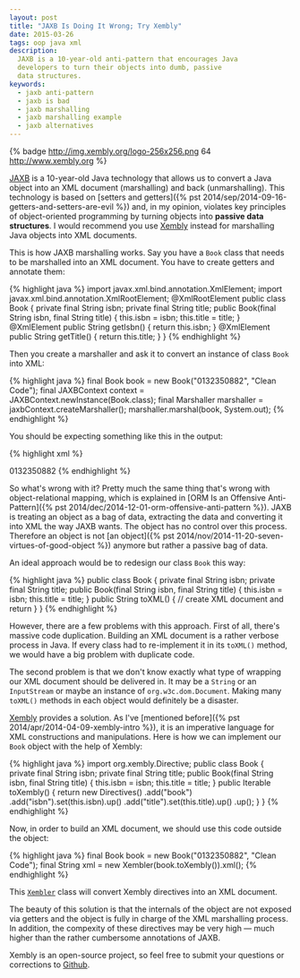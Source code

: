 ```yaml
---
layout: post
title: "JAXB Is Doing It Wrong; Try Xembly"
date: 2015-03-26
tags: oop java xml
description:
  JAXB is a 10-year-old anti-pattern that encourages Java
  developers to turn their objects into dumb, passive
  data structures.
keywords:
  - jaxb anti-pattern
  - jaxb is bad
  - jaxb marshalling
  - jaxb marshalling example
  - jaxb alternatives
---
```


{% badge http://img.xembly.org/logo-256x256.png 64 http://www.xembly.org %}

[JAXB](http://en.wikipedia.org/wiki/Java_Architecture_for_XML_Binding)
is a 10-year-old Java technology that allows us to
convert a Java object into an XML document (marshalling) and
back (unmarshalling). This technology is based on
[setters and getters]({% pst 2014/sep/2014-09-16-getters-and-setters-are-evil %})
and, in my opinion, violates key principles of object-oriented
programming by turning objects into **passive data structures**. I would
recommend you use [Xembly](http://www.xembly.org)
instead for marshalling Java objects into XML documents.

<!--more-->

This is how JAXB marshalling works. Say you have a `Book` class that needs to be
marshalled into an XML document. You have to create getters and annotate them:

{% highlight java %}
import javax.xml.bind.annotation.XmlElement;
import javax.xml.bind.annotation.XmlRootElement;
@XmlRootElement
public class Book {
  private final String isbn;
  private final String title;
  public Book(final String isbn, final String title) {
    this.isbn = isbn;
    this.title = title;
  }
  @XmlElement
  public String getIsbn() {
    return this.isbn;
  }
  @XmlElement
  public String getTitle() {
    return this.title;
  }
}
{% endhighlight %}

Then you create a marshaller and ask it to convert an instance of class
`Book` into XML:

{% highlight java %}
final Book book = new Book("0132350882", "Clean Code");
final JAXBContext context = JAXBContext.newInstance(Book.class);
final Marshaller marshaller = jaxbContext.createMarshaller();
marshaller.marshal(book, System.out);
{% endhighlight %}

You should be expecting something like this in the output:

{% highlight xml %}
<?xml version="1.0"?>
<book>
  <isbn>0132350882</isbn>
  <title>Clean Code</title>
</book>
{% endhighlight %}

So what's wrong with it? Pretty much the same thing that's wrong with
object-relational mapping, which is explained in
[ORM Is an Offensive Anti-Pattern]({% pst 2014/dec/2014-12-01-orm-offensive-anti-pattern %}).
JAXB is treating an object as a bag of data, extracting the data
and converting it into XML the way JAXB wants. The object has no control
over this process. Therefore an object is not
[an object]({% pst 2014/nov/2014-11-20-seven-virtues-of-good-object %})
anymore but rather a passive bag of data.

An ideal approach would be to redesign our class `Book` this way:

{% highlight java %}
public class Book {
  private final String isbn;
  private final String title;
  public Book(final String isbn, final String title) {
    this.isbn = isbn;
    this.title = title;
  }
  public String toXML() {
    // create XML document and return
  }
}
{% endhighlight %}

However, there are a few problems with this approach. First of all, there's
massive code duplication. Building an XML document is a rather verbose
process in Java. If every class had to re-implement it in its
`toXML()` method, we would have a big problem with duplicate code.

The second problem is that we don't know exactly what type of wrapping
our XML document should be delivered in. It may be a `String` or an `InputStream`
or maybe an instance of `org.w3c.dom.Document`. Making many `toXML()` methods
in each object would definitely be a disaster.

[Xembly](http://www.xembly.org) provides a solution. As I've
[mentioned before]({% pst 2014/apr/2014-04-09-xembly-intro %}), it is
an imperative language for XML constructions and manipulations. Here is
how we can implement our `Book` object with the help of Xembly:

{% highlight java %}
import org.xembly.Directive;
public class Book {
  private final String isbn;
  private final String title;
  public Book(final String isbn, final String title) {
    this.isbn = isbn;
    this.title = title;
  }
  public Iterable<Directive> toXembly() {
    return new Directives()
      .add("book")
      .add("isbn").set(this.isbn).up()
      .add("title").set(this.title).up()
      .up();
  }
}
{% endhighlight %}

Now, in order to build an XML document, we should use this code
outside the object:

{% highlight java %}
final Book book = new Book("0132350882", "Clean Code");
final String xml = new Xembler(book.toXembly()).xml();
{% endhighlight %}

This [`Xembler`](http://www.xembly.org/apidocs-0.21/org/xembly/Xembler.html)
class will convert Xembly directives into an XML document.

The beauty of this solution is that the internals of the object are
not exposed via getters and the object is fully in charge of the XML
marshalling process. In addition, the compexity of these directives
may be very high &mdash; much higher than the rather cumbersome annotations of JAXB.

Xembly is an open-source project, so feel free to submit your questions
or corrections to [Github](https://github.com/yegor256/xembly).
